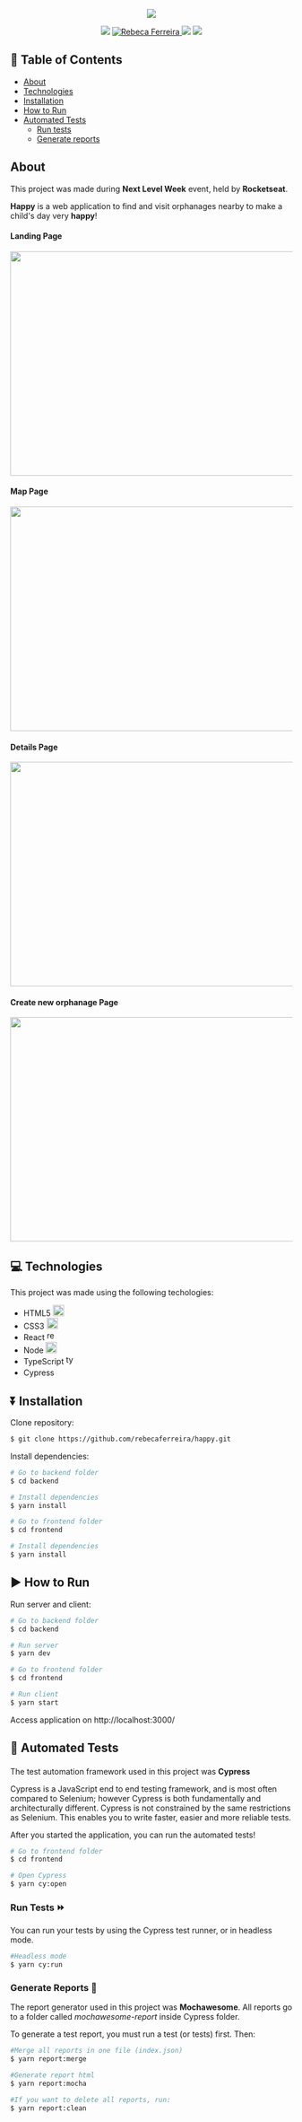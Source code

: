 <p align="center">
  <img src=/frontend/public/github/logo.svg/>
</p>

<p align="center">
 <img src="https://img.shields.io/badge/Happy-NLW 3.0-blue"/>
  <a href="https://www.linkedin.com/in/rebeca-ferreira-oliveira/">
    <img alt="Rebeca Ferreira" src="https://img.shields.io/badge/-Rebeca Ferreira-blue?style=flat&logo=Linkedin&logoColor=white" />
  </a>
    <img src="https://img.shields.io/github/repo-size/rebecaferreira/happy" />
    <img src="https://img.shields.io/github/last-commit/rebecaferreira/happy?color=blue" />
</p>

## :pushpin: Table of Contents

<!--ts-->
   * [About](#about)
   * [Technologies](#computer-technologies)
   * [Installation](#arrow_double_down-installation)
   * [How to Run](#arrow_forward-how-to-run)
   * [Automated Tests](#robot-automated-tests)
      * [Run tests]()
      * [Generate reports]()
<!--te-->

 ## About

This project was made during **Next Level Week** event, held by **Rocketseat**. 

**Happy** is a web application to find and visit orphanages nearby to make a child's day very **happy**!

#### Landing Page
<img src="/frontend/public/github/landing.png" width="800" height="400"/>

#### Map Page
<img src="/frontend/public/github/map.jpg" width="800" height="400" />

#### Details Page
<img src="/frontend/public/github/details.png" width="800" height="400" />

#### Create new orphanage Page
<img src="/frontend/public/github/create.png" width="800" height="400" />

 ## :computer: Technologies 
 
 This project was made using the following techologies:
 
- HTML5 <img src="https://devicons.github.io/devicon/devicon.git/icons/html5/html5-original-wordmark.svg" alt="html5"  width="20" height="20"/>
- CSS3 <img src="https://devicons.github.io/devicon/devicon.git/icons/css3/css3-original-wordmark.svg" alt="css3"  width="20" height="20"/>
- React <img src="https://devicons.github.io/devicon/devicon.git/icons/react/react-original.svg" alt="react" width="17" height="17"/>
- Node <img src="https://devicons.github.io/devicon/devicon.git/icons/nodejs/nodejs-original.svg" alt="nodejs" width="20" height="20"/>
- TypeScript <img src="https://devicons.github.io/devicon/devicon.git/icons/typescript/typescript-original.svg" alt="typescript" width="17" height="17"/>
- Cypress <img src="/frontend/public/github/cypress.svg" width="17px" height="17px" />

## :arrow_double_down: Installation 

Clone repository:
```bash
$ git clone https://github.com/rebecaferreira/happy.git
```

Install dependencies:
```bash
# Go to backend folder
$ cd backend

# Install dependencies
$ yarn install

# Go to frontend folder
$ cd frontend

# Install dependencies
$ yarn install
```
## :arrow_forward: How to Run

Run server and client: 
```bash
# Go to backend folder
$ cd backend

# Run server
$ yarn dev

# Go to frontend folder
$ cd frontend

# Run client
$ yarn start
```
Access application on http://localhost:3000/ 

## :robot: Automated Tests
The test automation framework used in this project was **Cypress** <img src="/frontend/public/github/cypress.svg" width="17px" height="17px" />

Cypress is a JavaScript end to end testing framework, and is most often compared to Selenium; however Cypress is both fundamentally and architecturally different. Cypress is not constrained by the same restrictions as Selenium.
This enables you to write faster, easier and more reliable tests.

After you started the application, you can run the automated tests!

```bash
# Go to frontend folder
$ cd frontend

# Open Cypress
$ yarn cy:open
```
### Run Tests :fast_forward:

You can run your tests by using the Cypress test runner, or in headless mode.

```bash
#Headless mode
$ yarn cy:run
```
### Generate Reports :memo:

The report generator used in this project was **Mochawesome**. All reports go to a folder called *mochawesome-report* inside Cypress folder.

To generate a test report, you must run a test (or tests) first. Then:
```bash
#Merge all reports in one file (index.json)
$ yarn report:merge

#Generate report html
$ yarn report:mocha

#If you want to delete all reports, run:
$ yarn report:clean
```
